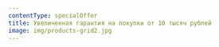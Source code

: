 ```yaml
---
contentType: specialOffer
title: Увеличенная гарантия на покупки от 10 тысяч рублей
image: img/products-grid2.jpg
---
```


